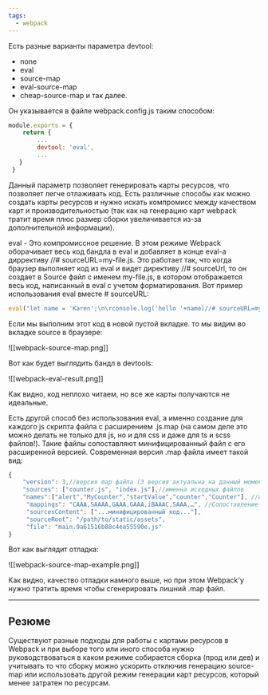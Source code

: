 ```yaml
---
tags:
  - webpack
---
```


Есть разные варианты параметра devtool:
- none
- eval
- source-map
- eval-source-map
- cheap-source-map
и так далее.

Он указывается в файле webpack.config.js таким способом:

```js
module.exports = {
    return {
        ...
        devtool: 'eval',
        ...
   }
 }
```

Данный параметр позволяет генерировать карты ресурсов, что позволяет легче отлаживать код. Есть различные способы как можно создать карты ресурсов и нужно искать компромисс между качеством карт и производительностью (так как на генерацию карт webpack тратит время плюс размер сборки увеличивается из-за  дополнительной информации).

eval - Это компромиссное решение. В этом режиме Webpack оборачивает весь код бандла в eval и добавляет в конце eval-а диррективу //# sourceURL=my-file.js. Это работает так, что когда браузер выполняет код из eval и видет директиву //# sourceUrl, то он создает в Source файл с именем my-file.js, в котором отображается весь код, написанный в eval с учетом форматирования. Вот пример использования eval вместе # sourceURL:

```js
eval("let name = 'Karen';\n\rconsole.log('hello '+name)//# sourceURL=my-file.js");
```

Если мы выполним этот код в новой пустой вкладке. то мы видим во вкладке source в браузере:

![[webpack-source-map.png]]

Вот как будет выглядить бандл в devtools:

![[webpack-eval-result.png]]

Как видно, код неплохо читаем, но все же карты получаются не идеальные.

Есть другой способ без использования eval, а именно создание для каждого js скрипта файла с расширением .js.map (на самом деле это можно делать не только для js, но и для css и даже для ts и scss файлов!). Такие файлы сопоставляют минифицированный файл с его расширенной версией. Современная версия .map файла имеет такой вид:

```js
{
	"version": 3,//версия map файла (3 версия актуальна на данный момент)
	"sources": ["counter.js", "index.js"],//именна исходных файлов
	"names":["alert","MyCounter","startValue","counter","Counter"], //имена функций, классов и переменных, которые были минифицированны или удалены
	 "mappings": "CAAA,SAAAA,GAAA,GAAA,iBAAAC,SAAA,…", //Сопоставление позиций токенов в минифицированном и исходном файле
	 "sourcesContent": ["...минифицированный код..."],
	 "sourceRoot": "/path/to/static/assets",
	 "file": "main.9a61516b88c4ea55590e.js"
}
```

Вот как выглядит отладка:

![[webpack-source-map-example.png]]

Как видно, качество отладки намного выше, но при этом Webpack'у нужно тратить время чтобы сгенерировать лишний .map файл.

---
## Резюме

Существуют разные подходы для работы с картами ресурсов в Webpack и при выборе того или иного способа нужно руководствоваться в каком режиме собирается сборка (прод или дев) и учитывать то что сборку можно ускорить отключив генерацию source-map или использовать другой режим генерации карт ресурсов, который менее затратен по ресурсам.